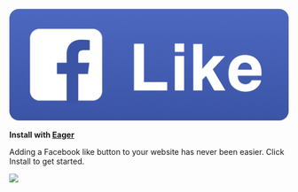 [![Add a Facebook Like button to your website](like-button-icon.png)](https://eager.io)

__Install with [Eager](http://eager.io)__

Adding a Facebook like button to your website has never been easier. Click Install to get started.

<a href="https://eager.io">
  <img src="https://install.eager.io/install-button.png" border="0" width="126">
</a>
